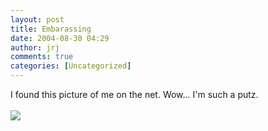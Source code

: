 ```yaml
---
layout: post
title: Embarassing
date: 2004-08-30 04:29
author: jrj
comments: true
categories: [Uncategorized]
---
```

I found this picture of me on the net. Wow... I'm such a putz.<br /><br /><img src="http://archive.jrj.org/idiots.jpg" />

